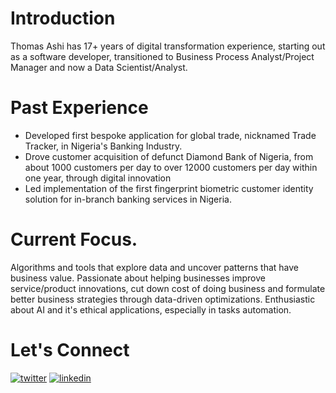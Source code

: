 # Introduction 

Thomas Ashi has 17+ years of digital transformation experience, starting out as a software developer, transitioned to Business Process Analyst/Project Manager and now a Data Scientist/Analyst.

# Past Experience

+ Developed first bespoke application for global trade, nicknamed Trade Tracker, in Nigeria's Banking Industry. 
+ Drove customer acquisition of defunct Diamond Bank of Nigeria, from about 1000 customers per day to over 12000 customers per day within one year, through digital innovation
+ Led implementation of the first fingerprint biometric customer identity solution for in-branch banking services in Nigeria.

# Current Focus.
Algorithms and tools that explore data and uncover patterns that have business value. Passionate about helping businesses improve service/product innovations, cut down cost of doing business and formulate better business strategies through data-driven optimizations. Enthusiastic about AI and it's ethical applications, especially in tasks automation.

# Let's Connect
[![twitter](https://user-images.githubusercontent.com/84896110/233870255-b57ecbcc-b9c4-4459-961b-7cd45f6b2064.png)](https://twitter.com/anafehashi)
[![linkedin](https://user-images.githubusercontent.com/84896110/233870716-88e0e929-4d6e-4648-933e-2ae89bd250b8.png)](https://www.linkedin.com/in/anafeh/)
